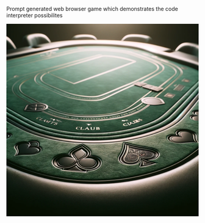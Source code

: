 Prompt generated web browser game which demonstrates the code interpreter possibilites

![Dice](https://raw.githubusercontent.com/Sergjey/AI-LLM/main/AI%20code%20generated%20web%20game%20%22Dice%22/table-background.webp)
